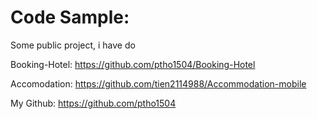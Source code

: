 # Code Sample:
Some public project, i have do

Booking-Hotel: https://github.com/ptho1504/Booking-Hotel

Accomodation: https://github.com/tien2114988/Accommodation-mobile

My Github: https://github.com/ptho1504